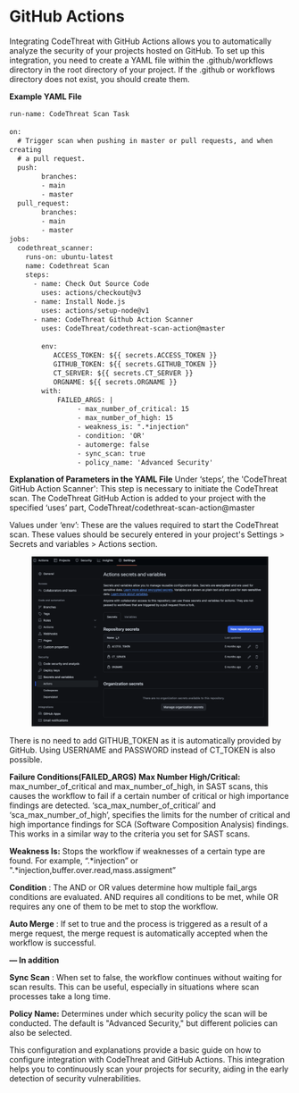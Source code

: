 # GitHub Actions

Integrating CodeThreat with GitHub Actions allows you to automatically analyze the security of your projects hosted on GitHub. To set up this integration, you need to create a YAML file within the .github/workflows directory in the root directory of your project. If the .github or workflows directory does not exist, you should create them.

**Example YAML File**

```
run-name: CodeThreat Scan Task

on:
  # Trigger scan when pushing in master or pull requests, and when creating
  # a pull request.
  push:
        branches:
        - main
        - master
  pull_request:
        branches:
        - main
        - master
jobs:
  codethreat_scanner:
    runs-on: ubuntu-latest
    name: Codethreat Scan
    steps:
      - name: Check Out Source Code
        uses: actions/checkout@v3
      - name: Install Node.js
        uses: actions/setup-node@v1
      - name: CodeThreat Github Action Scanner
        uses: CodeThreat/codethreat-scan-action@master

        env:
           ACCESS_TOKEN: ${{ secrets.ACCESS_TOKEN }}
           GITHUB_TOKEN: ${{ secrets.GITHUB_TOKEN }}
           CT_SERVER: ${{ secrets.CT_SERVER }}
           ORGNAME: ${{ secrets.ORGNAME }}
        with: 
            FAILED_ARGS: |
                 - max_number_of_critical: 15
                 - max_number_of_high: 15
                 - weakness_is: ".*injection"
                 - condition: 'OR'
                 - automerge: false
                 - sync_scan: true
                 - policy_name: 'Advanced Security'
```

**Explanation of Parameters in the YAML File** Under ‘steps’, the 'CodeThreat GitHub Action Scanner': This step is necessary to initiate the CodeThreat scan. The CodeThreat GitHub Action is added to your project with the specified ‘uses’ part, CodeThreat/codethreat-scan-action@master

Values under ‘env’: These are the values required to start the CodeThreat scan. These values should be securely entered in your project's Settings > Secrets and variables > Actions section.

<figure><img src="../../.gitbook/assets/Screenshot 2024-03-14 at 13.35.08.png" alt=""><figcaption></figcaption></figure>

There is no need to add GITHUB\_TOKEN as it is automatically provided by GitHub. Using USERNAME and PASSWORD instead of CT\_TOKEN is also possible.

**Failure Conditions(FAILED\_ARGS)** **Max Number High/Critical:** max\_number\_of\_critical and max\_number\_of\_high, in SAST scans, this causes the workflow to fail if a certain number of critical or high importance findings are detected. ‘sca\_max\_number\_of\_critical’ and ‘sca\_max\_number\_of\_high’, specifies the limits for the number of critical and high importance findings for SCA (Software Composition Analysis) findings. This works in a similar way to the criteria you set for SAST scans.

**Weakness Is:** Stops the workflow if weaknesses of a certain type are found. For example, “.\*injection” or ".\*injection,buffer.over.read,mass.assigment”

**Condition** : The AND or OR values determine how multiple fail\_args conditions are evaluated. AND requires all conditions to be met, while OR requires any one of them to be met to stop the workflow.

**Auto Merge** : If set to true and the process is triggered as a result of a merge request, the merge request is automatically accepted when the workflow is successful.

**— In addition**

**Sync Scan** : When set to false, the workflow continues without waiting for scan results. This can be useful, especially in situations where scan processes take a long time.

**Policy Name:** Determines under which security policy the scan will be conducted. The default is "Advanced Security," but different policies can also be selected.

This configuration and explanations provide a basic guide on how to configure integration with CodeThreat and GitHub Actions. This integration helps you to continuously scan your projects for security, aiding in the early detection of security vulnerabilities.
